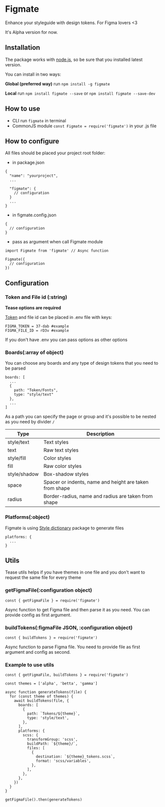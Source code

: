 # Figmate

Enhance your styleguide with design tokens. For Figma lovers <3

It's Alpha version for now.

## Installation

The package works with  [node.js](https://nodejs.org/), so be sure that you installed latest version.

You can install in two ways:

**Global (preferred way)** run `npm install -g figmate`

**Local** run `npm install figmate --save` or `npm install figmate --save-dev`

## How to use

- CLI run `figmate` in terminal
- CommonJS module `const Figmate = require('figmate')` in your .js file
## How to configure

All files should be placed your project root folder:

- in package.json
```
{
  "name": "yourproject",
  ...
  
  "figmate": {
    // configuration
  }
  ...
}
```

- in figmate.config.json
```
{
  // configuration
}
```

- pass as argument when call Figmate module
```
import Figmate from 'figmate' // Async function

Figmate({
  // configuration
})
```

## Configuration

### Token and File id (:string)

**Tease options are required**

[Token](https://www.figma.com/developers/api#access-tokens) and file id can be placed in .env file with keys: 

```
FIGMA_TOKEN = 37-dab #example
FIGMA_FILE_ID = rD3v #example
```
If you don't have .env you can pass options as other options

### Boards(:array of object)

You can choose any boards and any type of design tokens that you need to be parsed

```
boards: [
  ...
  {
    path: "Token/Fonts",
    type: "style/text"
  },
  ...
]
```

As a path you can specify the page or group and it's possible to be nested as you need by divider `/` 

| Type         | Description                                             |
|--------------|---------------------------------------------------------|
| style/text   | Text styles                                             |
| text         | Raw text styles                                         |
| style/fill   | Color styles                                            |
| fill         | Raw color styles                                        |
| style/shadow | Box-shadow styles                                       |
| space        | Spacer or indents, name and height are taken from shape |
| radius       | Border-radius, name and radius are taken from shape     |

### Platforms(:object)

Figmate is using [Style dictionary](https://amzn.github.io/style-dictionary/#/config) package to generate files

```
platforms: {
  ...
}
```

## Utils

Tease utils helps if you have themes in one file and you don't want to request the same file for every theme 

### getFigmaFile(:configuration object)

`const { getFigmaFile } = require('figmate')`

Async function to get Figma file and then parse it as you need. You can provide config as first argument.


### buildTokens(:figmaFile JSON, :configuration object)

`const { buildTokens } = require('figmate')`

Async function to parse Figma file. You need to provide file as first argument and config as second.

### Example to use utils

```
const { getFigmaFile, buildTokens } = require('figmate')

const themes = ['alpha', 'betta', 'gamma']

async function generateTokens(file) {
  for (const theme of themes) {
    await buildTokens(file, {
      boards: [
        {
          path: `Tokens/${theme}`,
          type: 'style/text',
        },
      ],
      platforms: {
        scss: {
          transformGroup: 'scss',
          buildPath: `${theme}/`,
          files: [
            {
              destination: `${theme}_tokens.scss`,
              format: 'scss/variables',
            },
          ],
        },
      },
    })
  }
}

getFigmaFile().then(generateTokens)
```

